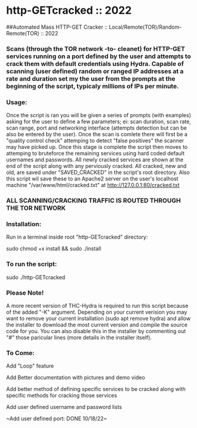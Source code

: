 # http-GETcracked :: 2022

##Automated Mass HTTP-GET Cracker :: Local/Remote(TOR)/Random-Remote(TOR) :: 2022
### Scans (through the TOR network -to- cleanet) for HTTP-GET services running on a port defined by the user and attempts to crack them with default credentials using Hydra. Capable of scanning (user defined) random or ranged IP addresses at a rate and duration set my the user from the prompts at the beginning of the script, typicaly millions of IPs per minute.


### Usage:

Once the script is ran you will be given a series of prompts (with examples) asking for the user to define a few parameters; ei: scan duration, scan rate, scan range, port and networking interface (attempts detection but can be also be entered by the user). Once the scan is comlete there will first be a "quality control check" attemping to detect "false positives" the scanner may have picked up. Once this stage is complete the script then moves to attemping to bruteforce the remaining services using hard coded default usernames and passwords. All newly cracked services are shown at the end of the script along with any perviously cracked. All cracked, new and old, are saved under "SAVED_CRACKED" in the script's root directory. Also this script wil save these to an Apache2 server on the user's localhost machine "/var/www/html/cracked.txt" at http://127.0.0.1:80/cracked.txt 
                                 
### ALL SCANNING/CRACKING TRAFFIC IS ROUTED THROUGH THE TOR NETWORK


### Installation:

Run in a terminal inside root "http-GETcracked" directory:

sudo chmod +x install && sudo ./install


### To run the script:

sudo ./http-GETcracked


### Please Note!

A more recent version of THC-Hydra is required to run this script because of the added "-K" argument. Depending on your current verision you may want to remove your current installation (sudo apt remove hydra) and allow the installer to download the most current version and compile the source code for you. You can also disable this in the installer by commenting out "#" those paricular lines (more details in the installer itself).


### To Come:

Add "Loop" feature

Add Better documentation with pictures and demo video

Add better method of defining specific services to be cracked along with specific methods for cracking those services

Add user defined username and password lists

~Add user defined port: DONE 10/18/22~
